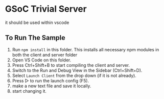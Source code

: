# GSoC Trivial Server

it should be used within vscode

## To Run The Sample

1. Run `npm install` in this folder. This installs all necessary npm modules in both the client and server folder
2. Open VS Code on this folder.
3. Press Ctrl+Shift+B to start compiling the client and server.
4. Switch to the Run and Debug View in the Sidebar (Ctrl+Shift+D).
5. Select `Launch Client` from the drop down (if it is not already).
6. Press ▷ to run the launch config (F5).
7. make a new text file and save it locally.
8. start changing it.